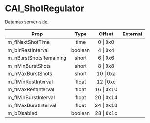 # CAI_ShotRegulator
Datamap server-side.

|Prop|Type|Offset|External|
|---|:-:|:-:|--:|
|m_flNextShotTime|time|0 \| 0x0||
|m_bInRestInterval|boolean|4 \| 0x4||
|m_nBurstShotsRemaining|short|6 \| 0x6||
|m_nMinBurstShots|short|8 \| 0x8||
|m_nMaxBurstShots|short|10 \| 0xa||
|m_flMinRestInterval|float|12 \| 0xc||
|m_flMaxRestInterval|float|16 \| 0x10||
|m_flMinBurstInterval|float|20 \| 0x14||
|m_flMaxBurstInterval|float|24 \| 0x18||
|m_bDisabled|boolean|28 \| 0x1c||
